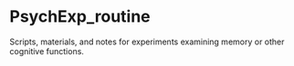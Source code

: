 # PsychExp_routine
Scripts, materials, and notes for experiments examining memory or other cognitive functions.

